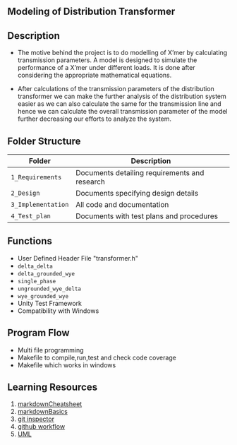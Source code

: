 ##  Modeling of Distribution Transformer

##  Description
*   The motive behind the project is to do modelling of X’mer by calculating transmission parameters. A model is designed to simulate the performance of a  X’mer under different loads. It is done after considering the appropriate mathematical equations.

*   After calculations of the transmission parameters of the distribution  transformer we can make the further analysis of the distribution system easier as we can also calculate the same for the transmission line and hence we can calculate the overall transmission parameter of the model further decreasing our efforts to analyze the system.

## Folder Structure
Folder             | Description
-------------------| -----------------------------------------
`1_Requirements`   | Documents detailing requirements and research
`2_Design`         | Documents specifying design details
`3_Implementation` | All code and documentation
`4_Test_plan`      | Documents with test plans and procedures

##  Functions
*   User Defined Header File "transformer.h"
*   `delta_delta`
*   `delta_grounded_wye`
*   `single_phase`
*   `ungrounded_wye_delta`
*   `wye_grounded_wye`
*   Unity Test Framework
*   Compatibility with Windows

##  Program Flow
*   Multi file programming
*   Makefile to compile,run,test and check code coverage
*   Makefile which works in windows

## Learning Resources
1. [markdownCheatsheet](https://github.com/adam-p/markdown-here/wiki/Markdown-Cheatsheet)
2. [markdownBasics](https://guides.github.com/features/mastering-markdown/)
3. [git inspector](https://github.com/ejwa/gitinspector.git)
4. [github workflow](https://docs.github.com/en/actions/learn-github-action)
5. [UML](https://app.diagrams.net/)


